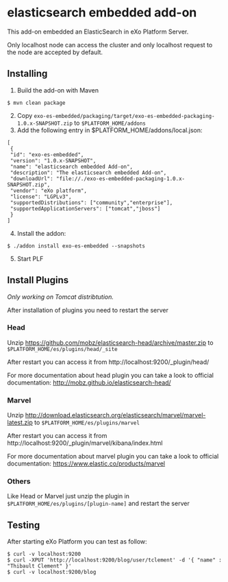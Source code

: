 # elasticsearch embedded add-on

This add-on embedded an ElasticSearch in eXo Platform Server.

Only localhost node can access the cluster and only localhost request to the node are accepted by default.

## Installing

1. Build the add-on with Maven
```
$ mvn clean package
```
2. Copy ```exo-es-embedded/packaging/target/exo-es-embedded-packaging-1.0.x-SNAPSHOT.zip``` to ```$PLATFORM_HOME/addons```
3. Add the following entry in $PLATFORM_HOME/addons/local.json:
```
[
 {
 "id": "exo-es-embedded",
 "version": "1.0.x-SNAPSHOT",
 "name": "elasticsearch embedded Add-on",
 "description": "The elasticsearch embedded Add-on",
 "downloadUrl": "file://./exo-es-embedded-packaging-1.0.x-SNAPSHOT.zip",
 "vendor": "eXo platform",
 "license": "LGPLv3",
 "supportedDistributions": ["community","enterprise"],
 "supportedApplicationServers": ["tomcat","jboss"]
 }
]
```
4. Install the addon:
```
$ ./addon install exo-es-embedded --snapshots
```
5. Start PLF

## Install Plugins

_Only working on Tomcat distribtution._

After installation of plugins you need to restart the server

### Head

Unzip https://github.com/mobz/elasticsearch-head/archive/master.zip to ```$PLATFORM_HOME/es/plugins/head/_site```

After restart you can access it from http://localhost:9200/_plugin/head/

For more documentation about head plugin you can take a look to official documentation: http://mobz.github.io/elasticsearch-head/

### Marvel

Unzip http://download.elasticsearch.org/elasticsearch/marvel/marvel-latest.zip to ```$PLATFORM_HOME/es/plugins/marvel```

After restart you can access it from http://localhost:9200/_plugin/marvel/kibana/index.html

For more documentation about marvel plugin you can take a look to official documentation: https://www.elastic.co/products/marvel

### Others

Like Head or Marvel just unzip the plugin in ```$PLATFORM_HOME/es/plugins/[plugin-name]``` and restart the server

## Testing

After starting eXo Platform you can test as follow:

```
$ curl -v localhost:9200
$ curl -XPUT 'http://localhost:9200/blog/user/tclement' -d '{ "name" : "Thibault Clement" }'
$ curl -v localhost:9200/blog
```